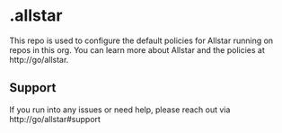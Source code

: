 # .allstar

This repo is used to configure the default policies for Allstar running on repos in this org.
You can learn more about Allstar and the policies at http://go/allstar.

## Support

If you run into any issues or need help, please reach out via http://go/allstar#support
